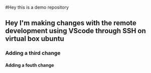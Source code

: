 #Hey this is a demo repository

## Hey I'm making changes with the remote development using VScode through SSH on virtual box ubuntu

### Adding a third change

#### Adding a fouth change